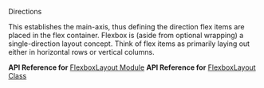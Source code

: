 Directions

This establishes the main-axis, thus defining the direction flex items are placed in the flex container. 
Flexbox is (aside from optional wrapping) a single-direction layout concept. 
Think of flex items as primarily laying out either in horizontal rows or vertical columns.
<snippet id='flexbox-direction-html'/>

**API Reference for** [FlexboxLayout Module](http://docs.nativescript.org/api-reference/modules/_ui_layouts_flexbox_layout_.html)
**API Reference for** [FlexboxLayout Class](http://docs.nativescript.org/api-reference/classes/_ui_layouts_flexbox_layout_.flexboxlayout.html)
